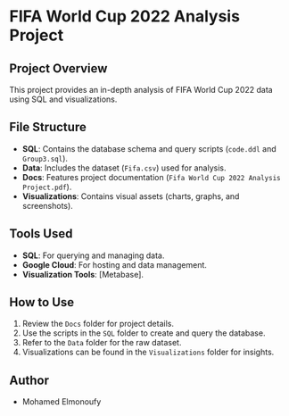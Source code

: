 # FIFA World Cup 2022 Analysis Project

## Project Overview
This project provides an in-depth analysis of FIFA World Cup 2022 data using SQL and visualizations.

## File Structure
- **SQL**: Contains the database schema and query scripts (`code.ddl` and `Group3.sql`).
- **Data**: Includes the dataset (`Fifa.csv`) used for analysis.
- **Docs**: Features project documentation (`Fifa World Cup 2022 Analysis Project.pdf`).
- **Visualizations**: Contains visual assets (charts, graphs, and screenshots).

## Tools Used
- **SQL**: For querying and managing data.
- **Google Cloud**: For hosting and data management.
- **Visualization Tools**: [Metabase].

## How to Use
1. Review the `Docs` folder for project details.
2. Use the scripts in the `SQL` folder to create and query the database.
3. Refer to the `Data` folder for the raw dataset.
4. Visualizations can be found in the `Visualizations` folder for insights.

## Author
- Mohamed Elmonoufy
